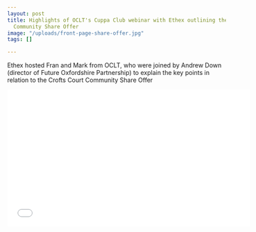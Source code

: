 ```yaml
---
layout: post
title: Highlights of OCLT's Cuppa Club webinar with Ethex outlining the Crofts Court
  Community Share Offer
image: "/uploads/front-page-share-offer.jpg"
tags: []

---
```

Ethex hosted Fran and Mark from OCLT, who were joined by Andrew Down (director of Future Oxfordshire Partnership) to explain the key points in relation to the Crofts Court Community Share Offer

<iframe width="560" height="315" src="[https://www.youtube.com/embed/5zkhP07Uqcc](https://www.youtube.com/embed/5zkhP07Uqcc "https://www.youtube.com/embed/5zkhP07Uqcc")" title="YouTube video player" frameborder="0" allow="accelerometer; autoplay; clipboard-write; encrypted-media; gyroscope; picture-in-picture" allowfullscreen></iframe>